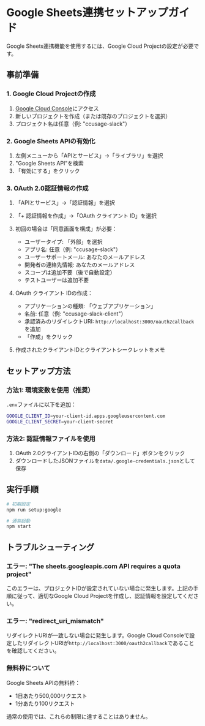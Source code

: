 # Google Sheets連携セットアップガイド

Google Sheets連携機能を使用するには、Google Cloud Projectの設定が必要です。

## 事前準備

### 1. Google Cloud Projectの作成

1. [Google Cloud Console](https://console.cloud.google.com/)にアクセス
2. 新しいプロジェクトを作成（または既存のプロジェクトを選択）
3. プロジェクト名は任意（例: "ccusage-slack"）

### 2. Google Sheets APIの有効化

1. 左側メニューから「APIとサービス」→「ライブラリ」を選択
2. "Google Sheets API"を検索
3. 「有効にする」をクリック

### 3. OAuth 2.0認証情報の作成

1. 「APIとサービス」→「認証情報」を選択
2. 「+ 認証情報を作成」→「OAuth クライアント ID」を選択
3. 初回の場合は「同意画面を構成」が必要：
   - ユーザータイプ: 「外部」を選択
   - アプリ名: 任意（例: "ccusage-slack"）
   - ユーザーサポートメール: あなたのメールアドレス
   - 開発者の連絡先情報: あなたのメールアドレス
   - スコープは追加不要（後で自動設定）
   - テストユーザーは追加不要

4. OAuth クライアント IDの作成：
   - アプリケーションの種類: 「ウェブアプリケーション」
   - 名前: 任意（例: "ccusage-slack-client"）
   - 承認済みのリダイレクトURI: `http://localhost:3000/oauth2callback`を追加
   - 「作成」をクリック

5. 作成されたクライアントIDとクライアントシークレットをメモ

## セットアップ方法

### 方法1: 環境変数を使用（推奨）

`.env`ファイルに以下を追加：

```bash
GOOGLE_CLIENT_ID=your-client-id.apps.googleusercontent.com
GOOGLE_CLIENT_SECRET=your-client-secret
```

### 方法2: 認証情報ファイルを使用

1. OAuth 2.0クライアントIDの右側の「ダウンロード」ボタンをクリック
2. ダウンロードしたJSONファイルを`data/.google-credentials.json`として保存

## 実行手順

```bash
# 初期設定
npm run setup:google

# 通常起動
npm start
```

## トラブルシューティング

### エラー: "The sheets.googleapis.com API requires a quota project"

このエラーは、プロジェクトIDが設定されていない場合に発生します。上記の手順に従って、適切なGoogle Cloud Projectを作成し、認証情報を設定してください。

### エラー: "redirect_uri_mismatch"

リダイレクトURIが一致しない場合に発生します。Google Cloud Consoleで設定したリダイレクトURIが`http://localhost:3000/oauth2callback`であることを確認してください。

### 無料枠について

Google Sheets APIの無料枠：
- 1日あたり500,000リクエスト
- 1分あたり100リクエスト

通常の使用では、これらの制限に達することはありません。